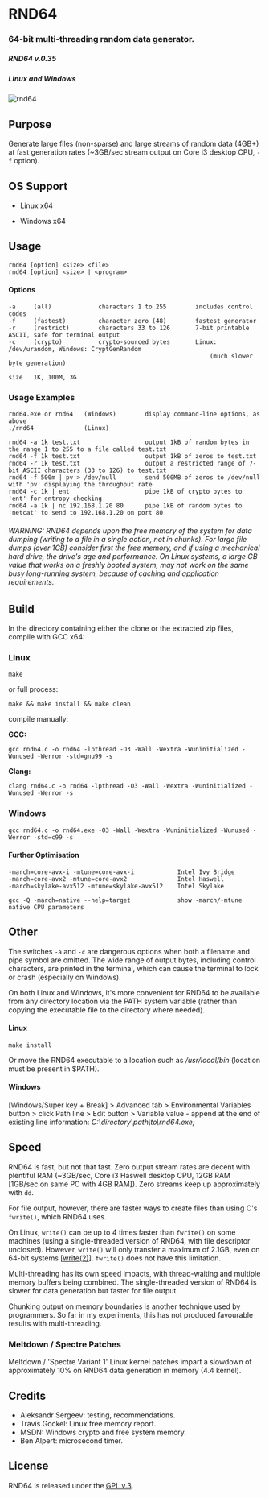 
# RND64

### 64-bit multi-threading random data generator.


##### RND64 v.0.35

##### Linux and Windows


[1]: https://tinram.github.io/images/rnd64.png
![rnd64][1]


## Purpose

Generate large files (non-sparse) and large streams of random data (4GB+) at fast generation rates (~3GB/sec stream output on Core i3 desktop CPU, `-f` option).


## OS Support

+ Linux x64

+ Windows x64


## Usage

    rnd64 [option] <size> <file>
    rnd64 [option] <size> | <program>

#### Options

    -a     (all)             characters 1 to 255        includes control codes
    -f     (fastest)         character zero (48)        fastest generator
    -r     (restrict)        characters 33 to 126       7-bit printable ASCII, safe for terminal output
    -c     (crypto)          crypto-sourced bytes       Linux: /dev/urandom, Windows: CryptGenRandom
                                                            (much slower byte generation)

    size   1K, 100M, 3G


### Usage Examples

    rnd64.exe or rnd64   (Windows)        display command-line options, as above
    ./rnd64              (Linux)

    rnd64 -a 1k test.txt                  output 1kB of random bytes in the range 1 to 255 to a file called test.txt
    rnd64 -f 1k test.txt                  output 1kB of zeros to test.txt
    rnd64 -r 1k test.txt                  output a restricted range of 7-bit ASCII characters (33 to 126) to test.txt
    rnd64 -f 500m | pv > /dev/null        send 500MB of zeros to /dev/null with 'pv' displaying the throughput rate
    rnd64 -c 1k | ent                     pipe 1kB of crypto bytes to 'ent' for entropy checking
    rnd64 -a 1k | nc 192.168.1.20 80      pipe 1kB of random bytes to 'netcat' to send to 192.168.1.20 on port 80


###### WARNING: RND64 depends upon the free memory of the system for data dumping (writing to a file in a single action, not in chunks). For large file dumps (over 1GB) consider first the free memory, and if using a mechanical hard drive, the drive's age and performance. On Linux systems, a large GB value that works on a freshly booted system, may not work on the same busy long-running system, because of caching and application requirements.


## Build

In the directory containing either the clone or the extracted zip files, compile with GCC x64:

### Linux

    make

or full process:

    make && make install && make clean

compile manually:

**GCC:**

    gcc rnd64.c -o rnd64 -lpthread -O3 -Wall -Wextra -Wuninitialized -Wunused -Werror -std=gnu99 -s

**Clang:**

    clang rnd64.c -o rnd64 -lpthread -O3 -Wall -Wextra -Wuninitialized -Wunused -Werror -s

### Windows

    gcc rnd64.c -o rnd64.exe -O3 -Wall -Wextra -Wuninitialized -Wunused -Werror -std=c99 -s

#### Further Optimisation

    -march=core-avx-i -mtune=core-avx-i            Intel Ivy Bridge
    -march=core-avx2 -mtune=core-avx2              Intel Haswell
    -march=skylake-avx512 -mtune=skylake-avx512    Intel Skylake

    gcc -Q -march=native --help=target             show -march/-mtune native CPU parameters


## Other

The switches `-a` and `-c` are dangerous options when both a filename and pipe symbol are omitted. The wide range of output bytes, including control characters, are printed in the terminal, which can cause the terminal to lock or crash (especially on Windows).

On both Linux and Windows, it's more convenient for RND64 to be available from any directory location via the PATH system variable (rather than copying the executable file to the directory where needed).

#### Linux

    make install

Or move the RND64 executable to a location such as */usr/local/bin*  (location must be present in $PATH).

#### Windows

[Windows/Super key + Break] > Advanced tab > Environmental Variables button > click Path line > Edit button > Variable value - append at the end of existing line information: *C:\directory\path\to\rnd64.exe\;*


## Speed

RND64 is fast, but not that fast. Zero output stream rates are decent with plentiful RAM (~3GB/sec, Core i3 Haswell desktop CPU, 12GB RAM [1GB/sec on same PC with 4GB RAM]). Zero streams keep up approximately with `dd`.

For file output, however, there are faster ways to create files than using C's `fwrite()`, which RND64 uses.

On Linux, `write()` can be up to 4 times faster than `fwrite()` on some machines (using a single-threaded version of RND64, with file descriptor unclosed).  However, `write()` will only transfer a maximum of 2.1GB, even on 64-bit systems [[write(2)](http://man7.org/linux/man-pages/man2/write.2.html)]. `fwrite()` does not have this limitation.

Multi-threading has its own speed impacts, with thread-waiting and multiple memory buffers being combined. The single-threaded version of RND64 is slower for data generation but faster for file output.

Chunking output on memory boundaries is another technique used by programmers. So far in my experiments, this has not produced favourable results with multi-threading.

### Meltdown / Spectre Patches

Meltdown / 'Spectre Variant 1' Linux kernel patches impart a slowdown of approximately 10% on RND64 data generation in memory (4.4 kernel).


## Credits

+ Aleksandr Sergeev: testing, recommendations.
+ Travis Gockel: Linux free memory report.
+ MSDN: Windows crypto and free system memory.
+ Ben Alpert: microsecond timer.


## License

RND64 is released under the [GPL v.3](https://www.gnu.org/licenses/gpl-3.0.html).
